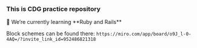 <h3>This is CDG practice repository</h1>
🌱 We’re currently learning **Ruby and Rails**

Block schemes can be found there:
`https://miro.com/app/board/o9J_l-0-4AQ=/?invite_link_id=952486821318`
